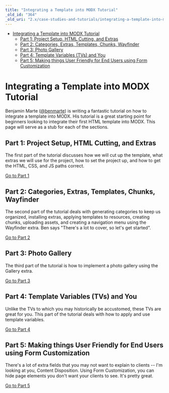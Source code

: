 ```yaml
---
title: "Integrating a Template into MODX Tutorial"
_old_id: "364"
_old_uri: "2.x/case-studies-and-tutorials/integrating-a-template-into-modx-tutorial"
---
```


- [Integrating a Template into MODX Tutorial](#IntegratingaTemplateintoMODXTutorial-IntegratingaTemplateintoMODXTutorial)
  - [Part 1: Project Setup, HTML Cutting, and Extras](#IntegratingaTemplateintoMODXTutorial-Part1%3AProjectSetup%2CHTMLCutting%2CandExtras)
  - [Part 2: Categories, Extras, Templates, Chunks, Wayfinder](#IntegratingaTemplateintoMODXTutorial-Part2%3ACategories%2CExtras%2CTemplates%2CChunks%2CWayfinder)
  - [Part 3: Photo Gallery](#IntegratingaTemplateintoMODXTutorial-Part3%3APhotoGallery)
  - [Part 4: Template Variables (TVs) and You](#IntegratingaTemplateintoMODXTutorial-Part4%3ATemplateVariables%28TVs%29andYou)
  - [Part 5: Making things User Friendly for End Users using Form Customization](#IntegratingaTemplateintoMODXTutorial-Part5%3AMakingthingsUserFriendlyforEndUsersusingFormCustomization)



# Integrating a Template into MODX Tutorial

Benjamin Marte ([@benmarte](http://twitter.com/benmarte)) is writing a fantastic tutorial on how to integrate a template into MODX. His tutorial is a great starting point for beginners looking to integrate their first HTML template into MODX. This page will serve as a stub for each of the sections.

## Part 1: Project Setup, HTML Cutting, and Extras

The first part of the tutorial discusses how we will cut up the template, what extras we will use for the project, how to set the project up, and how to get the HTML, CSS, and JS paths correct.

[Go to Part 1](http://www.modxtricks.com/blog/2012/06/06/integrating-a-template-into-modx-part-1/?ref=modxrtfm)

## Part 2: Categories, Extras, Templates, Chunks, Wayfinder

The second part of the tutorial deals with generating categories to keep us organized, installing extras, applying templates to resources, creating chunks, uploading assets, and creating a navigation menu using the Wayfinder extra. Ben says "There's a lot to cover, so let's get started".

[Go to Part 2](http://www.modxtricks.com/blog/2012/06/09/integrating-a-template-into-modx-part-2/?ref=modxrtfm)

## Part 3: Photo Gallery

The third part of the tutorial is how to implement a photo gallery using the Gallery extra.

[Go to Part 3](http://www.modxtricks.com/integrating-a-template-into-modx-part-3?ref=modxrtfm)

## Part 4: Template Variables (TVs) and You

Unlike the TVs to which you may historically be accustomed, these TVs are great for you. This part of the tutorial deals with how to apply and use template variables.

[Go to Part 4](http://www.modxtricks.com/blog/2012/07/18/integrating-a-template-into-modx-part-4/?ref=modxrtfm)

## Part 5: Making things User Friendly for End Users using Form Customization

There's a lot of extra fields that you may not want to explain to clients -- I'm looking at you, Content Disposition. Using Form Customization, you can hide page elements you don't want your clients to see. It's pretty great.

[Go to Part 5](http://www.modxtricks.com/blog/2012/08/27/integrating-a-template-into-modx-part-5/?ref=modxrtfm)